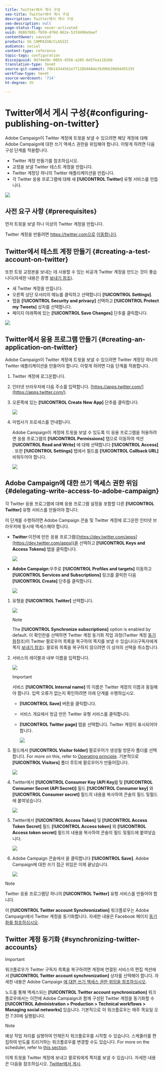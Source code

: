 ```yaml
---
title: Twitter에서 게시 구성
seo-title: Twitter에서 게시 구성
description: Twitter에서 게시 구성
seo-description: null
page-status-flag: never-activated
uuid: 88867881-fb59-4f0d-862e-537d498e9aef
contentOwner: sauviat
products: SG_CAMPAIGN/CLASSIC
audience: social
content-type: reference
topic-tags: configuration
discoiquuid: 9d74ed9c-0055-4556-a205-6e5fea11816b
translation-type: tm+mt
source-git-commit: 70b143445b2e77128b9404e35d96b39694d55335
workflow-type: tm+mt
source-wordcount: '714'
ht-degree: 3%

---
```



# Twitter에서 게시 구성{#configuring-publishing-on-twitter}

Adobe Campaign이 Twitter 계정에 트윗을 보낼 수 있으려면 해당 계정에 대해 Adobe Campaign에 대한 쓰기 액세스 권한을 위임해야 합니다. 이렇게 하려면 다음 구성 단계를 적용합니다.

* Twitter 계정 만들기를 참조하십시오.
* 교정을 보낼 Twitter 테스트 계정을 만듭니다.
* Twitter 계정당 하나의 Twitter 애플리케이션을 만듭니다.
* 각 Twitter 응용 프로그램에 대해 새 **[!UICONTROL Twitter]** 유형 서비스를 만듭니다.

![](assets/social_diagram_twitter_service.png)

## 사전 요구 사항 {#prerequisites}

먼저 트윗을 보낼 하나 이상의 Twitter 계정을 만듭니다.

Twitter 계정을 만들려면 https://twitter.com으로 [이동합니다](https://twitter.com).

## Twitter에서 테스트 계정 만들기 {#creating-a-test-account-on-twitter}

또한 트윗 교정본을 보내는 데 사용할 수 있는 비공개 Twitter 계정을 만드는 것이 좋습니다(자세한 내용은 증명 [보내기 참조](../../social/using/publishing-on-twitter.md#sending-the-proof)).

* 새 Twitter 계정을 만듭니다.
* 오른쪽 상단 모서리의 메뉴를 클릭하고 선택합니다 **[!UICONTROL Settings]**.
* 탭을 **[!UICONTROL Security and privacy]** 선택하고 **[!UICONTROL Protect my Tweets]** 상자를 선택합니다.
* 페이지 아래쪽에 있는 **[!UICONTROL Save Changes]** 단추를 클릭합니다.

![](assets/social_twitter_test_page.png)

## Twitter에서 응용 프로그램 만들기 {#creating-an-application-on-twitter}

Adobe Campaign이 Twitter 계정에 트윗을 보낼 수 있으려면 Twitter 계정당 하나의 Twitter 애플리케이션을 만들어야 합니다. 이렇게 하려면 다음 단계를 적용합니다.

1. Twitter 계정에 로그온합니다.
1. 인터넷 브라우저에 다음 주소를 입력합니다. [https://apps.twitter.com/](https://apps.twitter.com/).
1. 오른쪽에 있는 **[!UICONTROL Create New App]** 단추를 클릭합니다.

   ![](assets/social_create_twitter_app_001.png)

1. 마법사가 프로세스를 안내합니다.

   Adobe Campaign이 계정에 트윗을 보낼 수 있도록 이 응용 프로그램을 허용하려면 응용 프로그램의 **[!UICONTROL Permissions]** 탭으로 이동하여 섹션 **[!UICONTROL Read and Write]** 에 대해 선택합니다 **[!UICONTROL Access]** . 또한 **[!UICONTROL Settings]** 탭에서 필드를 **[!UICONTROL Callback URL]** 비워두어야 합니다.

   ![](assets/social_create_twitter_app_002.png)

## Adobe Campaign에 대한 쓰기 액세스 권한 위임 {#delegating-write-access-to-adobe-campaign}

각 Twitter 응용 프로그램에 대해 응용 프로그램 설정을 포함할 다른 **[!UICONTROL Twitter]** 유형 서비스를 만들어야 합니다.

이 단계를 수행하려면 Adobe Campaign 콘솔 및 Twitter 계정에 로그온한 인터넷 브라우저에 동시에 액세스해야 합니다.

* **Twitter**:이전에 만든 응용 프로그램([https://dev.twitter.com/apps](https://dev.twitter.com/apps))을 선택하고 **[!UICONTROL Keys and Access Tokens]** 탭을 클릭합니다.

   ![](assets/social_twitter_service_002.png)

* **Adobe Campaign**:우주로 **[!UICONTROL Profiles and targets]** 이동하고 **[!UICONTROL Services and Subscriptions]** 링크를 클릭한 다음 **[!UICONTROL Create]** 단추를 클릭합니다.

   ![](assets/social_twitter_service_007.png)

1. 유형을 **[!UICONTROL Twitter]** 선택합니다.

   ![](assets/social_twitter_service_008.png)

   >[!NOTE]
   >
   >The **[!UICONTROL Synchronize subscriptions]** option is enabled by default. 이 확인란을 선택하면 Twitter 계정 동기화 작업 과정(Twitter 계정 [동기화](#synchronizing-twitter-accounts)참조)이 Twitter 팔로우어 목록을 복구하여 쪽지를 보낼 수 있습니다(구독자에게 쪽지 [보내기 참조](../../social/using/publishing-on-twitter.md#sending-direct-messages-to-subscribers)). 팔로워 목록을 복구하지 않으려면 이 상자의 선택을 취소합니다.

1. 서비스의 레이블과 내부 이름을 입력합니다.

   ![](assets/social_twitter_service_009.png)

   >[!IMPORTANT]
   >
   >서비스 **[!UICONTROL Internal name]** 의 이름은 Twitter 계정의 이름과 동일해야 합니다. 입력 오류가 없는지 확인하려면 아래 단계를 수행하십시오.

   * **[!UICONTROL Save]** 버튼을 클릭합니다.
   * 서비스 개요에서 방금 만든 Twitter 유형 서비스를 클릭합니다.
   * **[!UICONTROL Twitter page]** 탭을 선택합니다. Twitter 계정이 표시되어야 합니다.

      ![](assets/social_twitter_service_010.png)

1. 필드에서 **[!UICONTROL Visitor folder]** 팔로우어가 생성될 방문자 폴더를 선택합니다. For more on this, refer to [Operating principle](../../social/using/publishing-on-twitter.md#operating-principle). 기본적으로 **[!UICONTROL Visitors]** 폴더 루트에 팔로우어가 만들어집니다.

   ![](assets/social_twitter_service_010_b.png)

1. Twitter에서 **[!UICONTROL Consumer Key (API Key)]** 및 **[!UICONTROL Consumer Secret (API Secret)]** 필드 **[!UICONTROL Consumer key]** 와 **[!UICONTROL Consumer secret]** 필드의 내용을 복사하여 콘솔의 필드 및필드에 붙여넣습니다.

   ![](assets/social_twitter_service_012.png)

1. Twitter에서 **[!UICONTROL Access Token]** 및 **[!UICONTROL Access Token Secret]** 필드 **[!UICONTROL Access token]** 와 **[!UICONTROL Access token secret]** 필드의 내용을 복사하여 콘솔의 필드 및필드에 붙여넣습니다.

   ![](assets/social_twitter_service_013.png)

1. Adobe Campaign 콘솔에서 을 클릭합니다 **[!UICONTROL Save]**. Adobe Campaign에 대한 쓰기 접근 위임은 이제 끝났습니다.

   ![](assets/social_twitter_service_014.png)

>[!NOTE]
>
>Twitter 응용 프로그램당 하나의 **[!UICONTROL Twitter]** 유형 서비스를 만들어야 합니다.

이 **[!UICONTROL Twitter account Synchronization]** 워크플로우는 Adobe Campaign에서 Twitter 계정을 동기화합니다. 자세한 내용은 Facebook 페이지 [동기화를 참조하십시오](../../social/using/publishing-on-facebook-walls.md#synchronizing-facebook-pages).

## Twitter 계정 동기화 {#synchronizing-twitter-accounts}

>[!IMPORTANT]
>
>워크플로우가 Twitter 구독자 목록을 복구하려면 계정에 연결된 서비스의 편집 섹션에서 **[!UICONTROL Twitter account synchronization]** 상자를 선택해야 합니다. 자세한 내용은 Adobe Campaign [에 대한 쓰기 액세스 권한 위임을 참조하십시오](#delegating-write-access-to-adobe-campaign).

노드를 통해 액세스되는 **[!UICONTROL Twitter account synchronization]** 워크플로우에서는 이전에 Adobe Campaign과 함께 구성된 Twitter 계정을 동기화할 수 **[!UICONTROL Administration > Production > Technical workflows > Managing social networks]** 있습니다. 기본적으로 이 워크플로우는 매주 목요일 오전 7:30에 실행됩니다.

>[!NOTE]
>
>예상 작업 처리를 실행하여 언제든지 워크플로우를 시작할 수 있습니다. 스케줄러를 편집하여 빈도를 트리거하는 워크플로우를 변경할 수도 있습니다. For more on the scheduler, refer to [this section](../../workflow/using/scheduler.md).

이제 트윗을 Twitter 계정에 보내고 팔로워에게 쪽지를 보낼 수 있습니다. 자세한 내용은 다음을 참조하십시오. [Twitter에서 게시](../../social/using/publishing-on-twitter.md).
